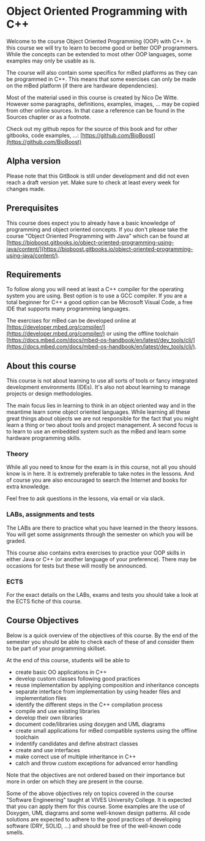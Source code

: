 # Object Oriented Programming with C++

Welcome to the course Object Oriented Programming (OOP) with C++. In this course we will try to learn to become good or better OOP programmers. While the concepts can be extended to most other OOP languages, some examples may only be usable as is.

The course will also contain some specifics for mBed platforms as they can be programmed in C++. This means that some exercises can only be made on the mBed platform (if there are hardware dependencies).

Most of the material used in this course is created by Nico De Witte. However some paragraphs, definitions, examples, images, ... may be copied from other online sources. In that case a reference can be found in the Sources chapter or as a footnote.

Check out my github repos for the source of this book and for other gitbooks, code examples, ...: [https://github.com/BioBoost](https://github.com/BioBoost)

## Alpha version

Please note that this GitBook is still under development and did not even reach a draft version yet. Make sure to check at least every week for changes made.

## Prerequisites

This course does expect you to already have a basic knowledge of programming and object oriented concepts. If you don't please take the course "Object Oriented Programming with Java" which can be found at [https://bioboost.gitbooks.io/object-oriented-programming-using-java/content/](https://bioboost.gitbooks.io/object-oriented-programming-using-java/content/).

## Requirements

To follow along you will need at least a C++ compiler for the operating system you are using. Best option is to use a GCC compiler. If you are a total beginner for C++ a good option can be Microsoft Visual Code, a free IDE that supports many programming languages.

The exercises for mBed can be developed online at [https://developer.mbed.org/compiler/](https://developer.mbed.org/compiler/) or using the offline toolchain [https://docs.mbed.com/docs/mbed-os-handbook/en/latest/dev_tools/cli/](https://docs.mbed.com/docs/mbed-os-handbook/en/latest/dev_tools/cli/).

## About this course

This course is not about learning to use all sorts of tools or fancy integrated development environments (IDEs). It's also not about learning to manage projects or design methodologies.

The main focus lies in learning to think in an object oriented way and in the meantime learn some object oriented languages. While learning all these great things about objects we are not responsible for the fact that you might learn a thing or two about tools and project management. A second focus is to learn to use an embedded system such as the mBed and learn some hardware programming skills.

### Theory

While all you need to know for the exam is in this course, not all you should know is in here. It is extremely preferable to take notes in the lessons. And of course you are also encouraged to search the Internet and books for extra knowledge.

Feel free to ask questions in the lessons, via email or via slack.

### LABs, assignments and tests

The LABs are there to practice what you have learned in the theory lessons. You will get some assignments through the semester on which you will be graded.

This course also contains extra exercises to practice your OOP skills in either Java or C++ (or another language of your preference).
There may be occasions for tests but these will mostly be announced.

### ECTS

For the exact details on the LABs, exams and tests you should take a look at the ECTS fiche of this course.

## Course Objectives

Below is a quick overview of the objectives of this course. By the end of the semester you should be able to check each of these of and consider them to be part of your programming skillset.

At the end of this course, students will be able to 
* create basic OO applications in C++
* develop custom classes following good practices
* reuse implementation by applying composition and inheritance concepts
* separate interface from implementation by using header files and implementation files
* identify the different steps in the C++ compilation process 
* compile and use existing libraries
* develop their own libraries
* document code/libraries using doxygen and UML diagrams
* create small applications for mBed compatible systems using the offline toolchain
* indentify candidates and define abstract classes 
* create and use interfaces
* make correct use of multiple inheritance in C++
* catch and throw custom exceptions for advanced error handling

Note that the objectives are not ordered based on their importance but more in order on which they are present in the course.

Some of the above objectives rely on topics covered in the course "Software Engineering" taught at VIVES University College. It is expected that you can apply them for this course. Some examples are the use of Doxygen, UML diagrams and some well-known design patterns. All code solutions are expected to adhere to the good practices of developing software (DRY, SOLID, ...) and should be free of the well-known code smells.
